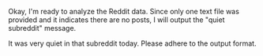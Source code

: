 Okay, I'm ready to analyze the Reddit data. Since only one text file was provided and it indicates there are no posts, I will output the "quiet subreddit" message.

It was very quiet in that subreddit today. Please adhere to the output format.
